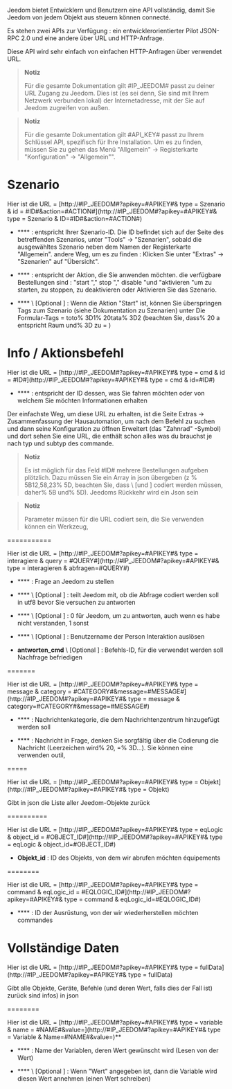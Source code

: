 Jeedom bietet Entwicklern und Benutzern eine API
vollständig, damit Sie Jeedom von jedem Objekt aus steuern können
connecté.

Es stehen zwei APIs zur Verfügung : ein entwicklerorientierter Pilot
JSON-RPC 2.0 und eine andere über URL und HTTP-Anfrage.

Diese API wird sehr einfach von einfachen HTTP-Anfragen über verwendet
URL.

> **Notiz**
>
> Für die gesamte Dokumentation gilt \#IP\_JEEDOM\# passt zu deiner URL
> Zugang zu Jeedom. Dies ist (es sei denn, Sie sind mit Ihrem Netzwerk verbunden
> lokal) der Internetadresse, mit der Sie auf Jeedom zugreifen
> von außen.

> **Notiz**
>
> Für die gesamte Dokumentation gilt \#API\_KEY\# passt zu Ihrem Schlüssel
> API, spezifisch für Ihre Installation. Um es zu finden, müssen Sie zu gehen
> das Menü "Allgemein" → Registerkarte "Konfiguration" → "Allgemein"".

Szenario 
========

Hier ist die URL =
[http://\#IP\_JEEDOM\#?apikey=\#APIKEY\#& type = Szenario & id = \#ID\#&action=\#ACTION\#](http://#IP_JEEDOM#?apikey=#APIKEY#& type = Szenario & ID=#ID#&action=#ACTION#)

-   **** : entspricht Ihrer Szenario-ID. Die ID befindet sich auf der
    Seite des betreffenden Szenarios, unter &quot;Tools&quot; → &quot;Szenarien&quot;, sobald die
    ausgewähltes Szenario neben dem Namen der Registerkarte &quot;Allgemein&quot;. andere
    Weg, um es zu finden : Klicken Sie unter &quot;Extras&quot; → &quot;Szenarien&quot; auf
    "Übersicht".

-   **** : entspricht der Aktion, die Sie anwenden möchten. die
    verfügbare Bestellungen sind : "start "," stop "," disable "und
    "aktivieren "um zu starten, zu stoppen, zu deaktivieren oder
    Aktivieren Sie das Szenario.

-   **** \ [Optional \] : Wenn die Aktion &quot;Start&quot; ist, können Sie überspringen
    Tags zum Szenario (siehe Dokumentation zu Szenarien) unter
    Die Formular-Tags = toto% 3D1% 20tata% 3D2 (beachten Sie, dass% 20 a entspricht
    Raum und% 3D zu = )

Info / Aktionsbefehl 
====================

Hier ist die URL =
[http://\#IP\_JEEDOM\#?apikey=\#APIKEY\#& type = cmd & id = \#ID\#](http://#IP_JEEDOM#?apikey=#APIKEY#& type = cmd & id=#ID#)

-   **** : entspricht der ID dessen, was Sie fahren möchten oder von welchem
    Sie möchten Informationen erhalten

Der einfachste Weg, um diese URL zu erhalten, ist die Seite Extras →
Zusammenfassung der Hausautomation, um nach dem Befehl zu suchen und dann seine Konfiguration zu öffnen
Erweitert (das &quot;Zahnrad&quot; -Symbol) und dort sehen Sie eine URL, die enthält
schon alles was du brauchst je nach typ und subtyp des
commande.

> **Notiz**
>
> Es ist möglich für das Feld \#ID\# mehrere Bestellungen aufgeben
> plötzlich. Dazu müssen Sie ein Array in json übergeben (z
> % 5B12,58,23% 5D, beachten Sie, dass \ [und \] codiert werden müssen, daher% 5B
> und% 5D). Jeedoms Rückkehr wird ein Json sein

> **Notiz**
>
> Parameter müssen für die URL codiert sein, die Sie verwenden können
> ein Werkzeug, [](https://meyerweb.com/eric/tools/dencoder/)

 
===========

Hier ist die URL =
[http://\#IP\_JEEDOM\#?apikey=\#APIKEY\#& type = interagiere & query = \#QUERY\#](http://#IP_JEEDOM#?apikey=#APIKEY#& type = interagieren & abfragen=#QUERY#)

-   **** : Frage an Jeedom zu stellen

-   **** \ [Optional \] : teilt Jeedom mit, ob die Abfrage codiert werden soll
    in utf8 bevor Sie versuchen zu antworten

-   **** \ [Optional \] : 0 für Jeedom, um zu antworten, auch wenn es
    habe nicht verstanden, 1 sonst

-   **** \ [Optional \] : Benutzername der Person
    Interaktion auslösen

-   **antworten\_cmd** \ [Optional \] : Befehls-ID, für die verwendet werden soll
    Nachfrage befriedigen

 
=======

Hier ist die URL =
[http://\#IP\_JEEDOM\#?apikey=\#APIKEY\#& type = message & category = \#CATEGORY\#&message=\#MESSAGE\#](http://#IP_JEEDOM#?apikey=#APIKEY#& type = message & category=#CATEGORY#&message=#MESSAGE#)

-   **** : Nachrichtenkategorie, die dem Nachrichtenzentrum hinzugefügt werden soll

-   **** : Nachricht in Frage, denken Sie sorgfältig über die Codierung
    die Nachricht (Leerzeichen wird% 20, =% 3D…). Sie können eine verwenden
    outil, [](https://meyerweb.com/eric/tools/dencoder/)

 
=====

Hier ist die URL =
[http://\#IP\_JEEDOM\#?apikey=\#APIKEY\#& type = Objekt](http://#IP_JEEDOM#?apikey=#APIKEY#& type = Objekt)

Gibt in json die Liste aller Jeedom-Objekte zurück

 
==========

Hier ist die URL =
[http://\#IP\_JEEDOM\#?apikey=\#APIKEY\#& type = eqLogic & object\_id = \#OBJECT\_ID\#](http://#IP_JEEDOM#?apikey=#APIKEY#& type = eqLogic & object_id=#OBJECT_ID#)

-   **Objekt\_id** : ID des Objekts, von dem wir abrufen möchten
    équipements

 
========

Hier ist die URL =
[http://\#IP\_JEEDOM\#?apikey=\#APIKEY\#& type = command & eqLogic\_id = \#EQLOGIC\_ID\#](http://#IP_JEEDOM#?apikey=#APIKEY#& type = command & eqLogic_id=#EQLOGIC_ID#)

-   **** : ID der Ausrüstung, von der wir wiederherstellen möchten
    commandes

Vollständige Daten 
=========

Hier ist die URL =
[http://\#IP\_JEEDOM\#?apikey=\#APIKEY\#& type = fullData](http://#IP_JEEDOM#?apikey=#APIKEY#& type = fullData)

Gibt alle Objekte, Geräte, Befehle (und deren Wert, falls dies der Fall ist) zurück
sind infos) in json

 
========

Hier ist die URL =
[http://\#IP\_JEEDOM\#?apikey=\#APIKEY\#& type = variable & name = \#NAME\#&value=](http://#IP_JEEDOM#?apikey=#APIKEY#& type = Variable & Name=#NAME#&value=)**

-   **** : Name der Variablen, deren Wert gewünscht wird (Lesen von
    der Wert)

-   **** \ [Optional \] : Wenn &quot;Wert&quot; angegeben ist, dann die Variable
    wird diesen Wert annehmen (einen Wert schreiben)


